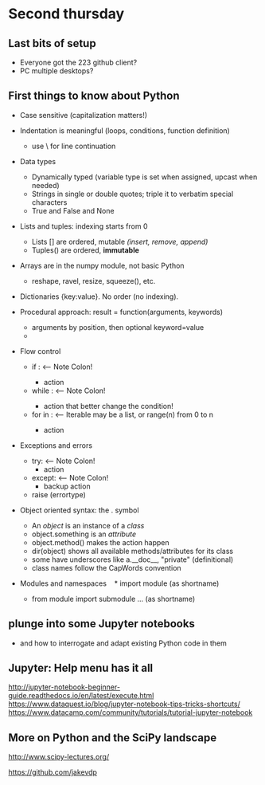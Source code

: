 # Second thursday

## Last bits of setup

  - Everyone got the 223 github client? 
  - PC multiple desktops? 

## First things to know about Python
  * Case sensitive (capitalization matters!)
  * Indentation is meaningful (loops, conditions, function definition)
    * use \ for line continuation
  
  * Data types 
    * Dynamically typed (variable type is set when assigned, upcast when needed)
    * Strings in single or double quotes; triple it to verbatim special characters
    * True and False and None
  
  * Lists and tuples: indexing starts from 0 
    * Lists [] are ordered, mutable _(insert, remove, append)_
    * Tuples() are ordered, **immutable** 
    
  * Arrays are in the numpy module, not basic Python 
    * reshape, ravel, resize, squeeze(), etc. 
    
  * Dictionaries {key:value}. No order (no indexing).
  
  * Procedural approach: result = function(arguments, keywords)
    * arguments by position, then optional keyword=value 
    * 
    
  * Flow control
    * if <condition>:    <-- Note Colon!
        - action
    * while <condition>:   <-- Note Colon!
        - action that better change the condition!
    * for <item> in <iterable>:  <-- Iterable may be a list, or range(n) from 0 to n 
       - action  
  * Exceptions and errors 
    * try:    <-- Note Colon!
        - action
    * except:   <-- Note Colon!
      - backup action
    * raise (errortype) 

  * Object oriented syntax: the . symbol
    * An _object_ is an instance of a _class_
    * object.something is an _attribute_
    * object.method() makes the action happen 
    * dir(object) shows all available methods/attributes for its class
    * some have underscores like a.\_\_doc\_\_, "private" (definitional)
    * class names follow the CapWords convention
    
  * Modules and namespaces
    * import module (as shortname)
    * from module import submodule ... (as shortname)
  
## plunge into some Jupyter notebooks 
  - and how to interrogate and adapt existing Python code in them

## Jupyter: Help menu has it all

http://jupyter-notebook-beginner-guide.readthedocs.io/en/latest/execute.html
https://www.dataquest.io/blog/jupyter-notebook-tips-tricks-shortcuts/
https://www.datacamp.com/community/tutorials/tutorial-jupyter-notebook

## More on Python and the SciPy landscape

http://www.scipy-lectures.org/

https://github.com/jakevdp



